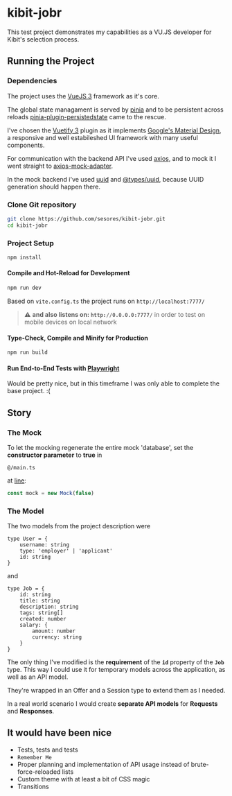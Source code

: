 # kibit-jobr

This test project demonstrates my capabilities as a VU.JS developer for Kibit's selection process.

## Running the Project

### Dependencies

The project uses the [VueJS 3](https://vuejs.org/guide/quick-start.html) framework as it's core.

The global state managament is served by [pinia](https://pinia.vuejs.org/introduction.html) and to be persistent across reloads [pinia-plugin-persistedstate](https://github.com/prazdevs/pinia-plugin-persistedstate) came to the rescue.

I've chosen the [Vuetify 3](https://vuetifyjs.com/en/getting-started/installation/#existing-projects) plugin as it implements [Google's Material Design](https://m3.material.io/), a responsive and well estabileshed UI framework with many useful components.

For communication with the backend API I've used [axios](https://www.npmjs.com/package/axios), and to mock it I went straight to [axios-mock-adapter](https://www.npmjs.com/package/axios-mock-adapter).

In the mock backend i've used [uuid](https://www.npmjs.com/package/uuid) and [@types/uuid](https://www.npmjs.com/package/@types/uuid), because UUID generation should happen there.

### Clone Git repository

```sh
git clone https://github.com/sesores/kibit-jobr.git
cd kibit-jobr
  ```

### Project Setup

```sh
npm install
```

#### Compile and Hot-Reload for Development

```sh
npm run dev
```
Based on `vite.config.ts` the project runs on `http://localhost:7777/`

> :warning: **and also listens on: `http://0.0.0.0:7777/`** in order to test on mobile devices on local network

#### Type-Check, Compile and Minify for Production

```sh
npm run build
```

#### Run End-to-End Tests with [Playwright](https://playwright.dev)

Would be pretty nice, but in this timeframe I was only able to complete the base project. :(

## Story

### The Mock

To let the mocking regenerate the entire mock 'database', set the **constructor parameter** to **true** in

``` 
@/main.ts
```
at [line](https://github.com/sesores/kibit-jobr/blob/958ea87c617971b319d716489c1a33b70743c7c4/src/main.ts#L19):
```ts
const mock = new Mock(false)
```

### The Model

The two models from the project description were

```
type User = {
    username: string
    type: 'employer' | 'applicant'
	id: string 
}
```
and
```
type Job = {
    id: string
    title: string
    description: string
    tags: string[]
    created: number
    salary: {
        amount: number
        currency: string
    }
}
```

The only thing I've modified is the **requirement** of the **`id`** property of the **`Job`** type. This way I could use it for temporary models across the application, as well as an API model.

They're wrapped in an Offer and a Session type to extend them as I needed.

In a real world scenario I would create **separate API models** for **Requests** and **Responses**.


## It would have been nice

 - Tests, tests and tests
 - `Remember Me`
 - Proper planning and implementation of API usage instead of brute-force-reloaded lists
 - Custom theme with at least a bit of CSS magic
 - Transitions
